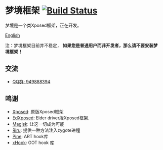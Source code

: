 # 梦境框架 [![Build Status](https://dev.azure.com/ssz33334930121/ssz3333493/_apis/build/status/canyie.Dreamland?branchName=master)](https://dev.azure.com/ssz33334930121/ssz3333493/_build/latest?definitionId=1&branchName=master)

梦境是一个类Xposed框架，正在开发。

[English](README.md)

注：梦境框架目前并不稳定， **如果您是普通用户而非开发者，那么请不要安装梦境框架！**

## 交流
- [QQ群: 949888394](https://shang.qq.com/wpa/qunwpa?idkey=25549719b948d2aaeb9e579955e39d71768111844b370fcb824d43b9b20e1c04)

## 鸣谢
- [Xposed](https://github.com/rovo89/Xposed): 原版Xposed框架
- [EdXposed](https://github.com/ElderDrivers/EdXposed): Elder driver版Xposed框架.
- [Magisk](https://github.com/topjohnwu/Magisk/): 让这一切成为可能
- [Riru](https://github.com/RikkaApps/Riru): 提供一种方法注入zygote进程
- [Pine](https://github.com/canyie/pine): ART hook库
- [xHook](https://github.com/iqiyi/xHook): GOT hook 库
